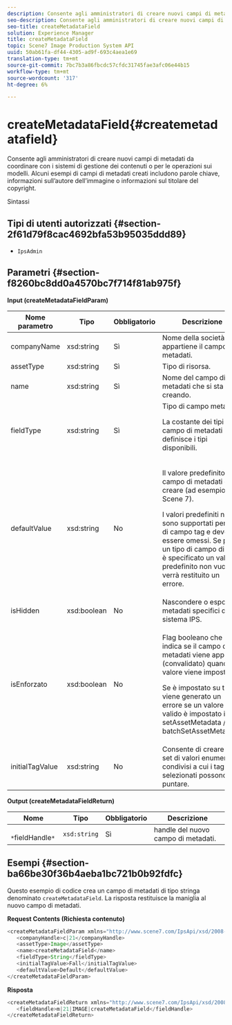 ```yaml
---
description: Consente agli amministratori di creare nuovi campi di metadati da coordinare con i sistemi di gestione dei contenuti o per le operazioni sui modelli. Alcuni esempi di campi di metadati creati includono parole chiave, informazioni sull’autore dell’immagine o informazioni sul titolare del copyright.
seo-description: Consente agli amministratori di creare nuovi campi di metadati da coordinare con i sistemi di gestione dei contenuti o per le operazioni sui modelli. Alcuni esempi di campi di metadati creati includono parole chiave, informazioni sull’autore dell’immagine o informazioni sul titolare del copyright.
seo-title: createMetadataField
solution: Experience Manager
title: createMetadataField
topic: Scene7 Image Production System API
uuid: 50ab61fa-df44-4305-ad9f-693c4aea1e69
translation-type: tm+mt
source-git-commit: 7bc7b3a86fbcdc57cfdc31745fae3afc06e44b15
workflow-type: tm+mt
source-wordcount: '317'
ht-degree: 6%

---
```



# createMetadataField{#createmetadatafield}

Consente agli amministratori di creare nuovi campi di metadati da coordinare con i sistemi di gestione dei contenuti o per le operazioni sui modelli. Alcuni esempi di campi di metadati creati includono parole chiave, informazioni sull’autore dell’immagine o informazioni sul titolare del copyright.

Sintassi

## Tipi di utenti autorizzati {#section-2f61d79f8cac4692bfa53b95035ddd89}

* `IpsAdmin`

## Parametri {#section-f8260bc8dd0a4570bc7f714f81ab975f}

**Input (createMetadataFieldParam)**

<table id="table_E5B249BBED3B4D2F9CEE2CCF27472D1B"> 
 <thead> 
  <tr> 
   <th colname="col1" class="entry"> Nome parametro </th> 
   <th colname="col2" class="entry"> Tipo </th> 
   <th colname="col3" class="entry"> Obbligatorio </th> 
   <th colname="col4" class="entry"> Descrizione </th> 
  </tr> 
 </thead>
 <tbody> 
  <tr> 
   <td colname="col1"> <span class="codeph"> <span class="varname"> companyName</span> </span> </td> 
   <td colname="col2"> <span class="codeph"> xsd:string</span> </td> 
   <td colname="col3"> Sì </td> 
   <td colname="col4"> Nome della società a cui appartiene il campo di metadati. </td> 
  </tr> 
  <tr> 
   <td colname="col1"> <span class="codeph"> <span class="varname"> assetType</span> </span> </td> 
   <td colname="col2"> <span class="codeph"> xsd:string</span> </td> 
   <td colname="col3"> Sì </td> 
   <td colname="col4"> Tipo di risorsa. </td> 
  </tr> 
  <tr> 
   <td colname="col1"> <span class="codeph"> <span class="varname"> name</span> </span> </td> 
   <td colname="col2"> <span class="codeph"> xsd:string</span> </td> 
   <td colname="col3"> Sì </td> 
   <td colname="col4"> Nome del campo di metadati che si sta creando. </td> 
  </tr> 
  <tr> 
   <td colname="col1"> <span class="codeph"> <span class="varname"> fieldType</span> </span> </td> 
   <td colname="col2"> <span class="codeph"> xsd:string</span> </td> 
   <td colname="col3"> Sì </td> 
   <td colname="col4">Tipo di campo metadati. <p>La costante dei tipi di campo di metadati definisce i tipi disponibili. </p> </td> 
  </tr> 
  <tr> 
   <td colname="col1"> <span class="codeph"> <span class="varname"> defaultValue</span> </span> </td> 
   <td colname="col2"> <span class="codeph"> xsd:string</span> </td> 
   <td colname="col3"> No </td> 
   <td colname="col4"> <p>Il valore predefinito del campo di metadati da creare (ad esempio, <span class="codeph"> Scene 7</span>). </p> <p>I valori predefiniti non sono supportati per i tipi di campo tag e devono essere omessi. Se per un tipo di campo di tag è specificato un valore predefinito non vuoto, verrà restituito un errore. </p> </td> 
  </tr> 
  <tr> 
   <td colname="col1"> <span class="codeph"> <span class="varname"> isHidden</span> </span> </td> 
   <td colname="col2"> <span class="codeph"> xsd:boolean</span> </td> 
   <td colname="col3"> No </td> 
   <td colname="col4"> Nascondere o esporre i metadati specifici del sistema IPS. </td> 
  </tr> 
  <tr> 
   <td colname="col1"><span class="codeph"><span class="varname"> isEnforzato</span></span> </td> 
   <td colname="col2"><span class="codeph"> xsd:boolean</span> </td> 
   <td colname="col3"> <p>No </p> </td> 
   <td colname="col4"> <p>Flag booleano che indica se il campo di metadati viene applicato (convalidato) quando il valore viene impostato. </p> <p>Se è impostato su true, viene generato un errore se un valore non valido è impostato in <span class="codeph"> setAssetMetadata</span> /<span class="codeph"> batchSetAssetMetadata</span>. </p> </td> 
  </tr> 
  <tr> 
   <td colname="col1"> <span class="codeph"> <span class="varname"> initialTagValue</span> </span> </td> 
   <td colname="col2"> <span class="codeph"> xsd:string</span> </td> 
   <td colname="col3"> No </td> 
   <td colname="col4"> Consente di creare un set di valori enumerati condivisi a cui i tag selezionati possono puntare. </td> 
  </tr> 
 </tbody> 
</table>

**Output (createMetadataFieldReturn)**

| Nome | Tipo | Obbligatorio | Descrizione |
|---|---|---|---|
| ` *`fieldHandle`*` | `xsd:string` | Sì | handle del nuovo campo di metadati. |

## Esempi {#section-ba66be30f36b4aeba1bc721b0b92fdfc}

Questo esempio di codice crea un campo di metadati di tipo stringa denominato `createMetadataField`. La risposta restituisce la maniglia al nuovo campo di metadati.

**Request Contents (Richiesta contenuto)**

```java
<createMetadataFieldParam xmlns="http://www.scene7.com/IpsApi/xsd/2008-01-15">
   <companyHandle>c|21</companyHandle>
   <assetType>Image</assetType>
   <name>createMetadataField</name>
   <fieldType>String</fieldType>
   <initialTagValue>Fall</initialTagValue>
   <defaultValue>Default</defaultValue>
</createMetadataFieldParam>
```

**Risposta**

```java
<createMetadataFieldReturn xmlns="http://www.scene7.com/IpsApi/xsd/2008-01-15">
   <fieldHandle>m|21|IMAGE|createMetadataField</fieldHandle>
</createMetadataFieldReturn>
```

